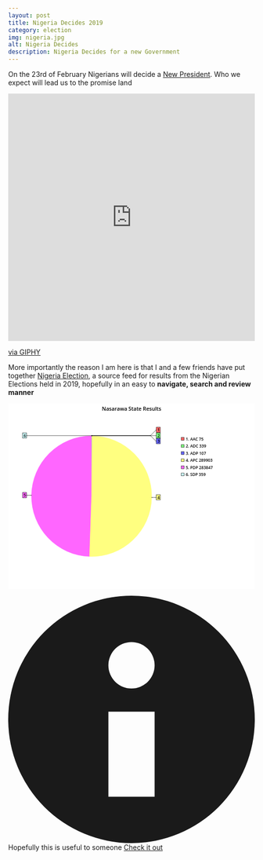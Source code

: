 ```yaml
---
layout: post
title: Nigeria Decides 2019
category: election
img: nigeria.jpg
alt: Nigeria Decides
description: Nigeria Decides for a new Government
---
```



On the 23rd of February Nigerians will decide a [New President](https://en.wikipedia.org/wiki/2019_Nigerian_general_election). Who we expect will lead us to the promise land

<div style="width:100%;height:0;padding-bottom:100%;position:relative;"><iframe src="https://giphy.com/embed/2FXerza4GD744" width="100%" height="100%" style="position:absolute" frameBorder="0" class="giphy-embed" allowFullScreen></iframe></div><p><a href="https://giphy.com/gifs/boy-meets-world-cory-matthews-2FXerza4GD744">via GIPHY</a></p>


More importantly the reason I am here is that I and a few friends have put together [Nigeria Election](https://ngdecides.tecmie.com), a source feed for results from the Nigerian Elections held in 2019, hopefully in an easy to **navigate, search and review manner**

 <svg viewBox="0 0 800 600" xmlns="http://www.w3.org/2000/svg" xmlns:xlink="http://www.w3.org/1999/xlink" xml:space="preserve"><g font-family="Arial" font-size="11px" fill="none" fill-rule="evenodd" stroke-linecap="square"><rect id="b19992" x="0" y="0" width="800" height="600" /><use xlink:href="#b19992" fill="#FFFFFF" /><path id="b19993" stroke-linecap="butt" d="M270.5,105.5 A195,195 0 0 1 270.66,105.5 L270.5,300.5 L270.5,105.5 Z" /><use xlink:href="#b19993" fill="#FF6666" stroke="#FF6666" /><path id="b19994" stroke-linecap="butt" d="M269.735,105.502 A195,195 0 0 1 270.5,105.5 L270.5,300.5 L269.735,105.502 Z" /><use xlink:href="#b19994" fill="#CCFFFF" stroke="#CCFFFF" /><path id="b19995" stroke-linecap="butt" d="M270.66,105.5 A195,195 0 0 1 271.383,105.502 L270.5,300.5 L270.66,105.5 Z" /><use xlink:href="#b19995" fill="#80FF80" stroke="#80FF80" /><path id="b19996" stroke-linecap="butt" d="M271.383,105.502 A195,195 0 0 1 271.611,105.503 L270.5,300.5 L271.383,105.502 Z" /><use xlink:href="#b19996" fill="#6666FF" stroke="#6666FF" /><path id="b19997" stroke-linecap="butt" d="M263.872,495.387 A195,195 0 0 1 269.735,105.502 L270.5,300.5 L263.872,495.387 Z" /><use xlink:href="#b19997" fill="#FF66FF" stroke="#FF66FF" /><path id="b19998" stroke-linecap="butt" d="M271.611,105.503 A195,195 0 1 1 263.872,495.387 L270.5,300.5 L271.611,105.503 Z" /><use xlink:href="#b19998" fill="#FFFF80" stroke="#FFFF80" /><line id="b19999" x1="270.5" y1="105.5" x2="270.5" y2="104.5" /><use xlink:href="#b19999" stroke="#000000" /><line id="b20000" x1="270.5" y1="104.5" x2="461.5" y2="104.5" /><use xlink:href="#b20000" stroke="#000000" /><line id="b20001" x1="461.5" y1="104.5" x2="479.5" y2="86.5" /><use xlink:href="#b20001" stroke="#000000" /><line id="b20002" x1="479.5" y1="86.5" x2="480.5" y2="86.5" /><use xlink:href="#b20002" stroke="#000000" /><rect id="b20003" x="480.5" y="77.5" width="13" height="17" /><use xlink:href="#b20003" fill="#FF6666" stroke="#000000" /><text id="b20004" style="font-family:'Open Sans Semibold';font-size:13px;" x="484" y="91">1</text><use xlink:href="#b20004" fill="#000000" /><line id="b20005" x1="271.5" y1="105.5" x2="271.5" y2="104.5" /><use xlink:href="#b20005" stroke="#000000" /><line id="b20006" x1="271.5" y1="104.5" x2="479.5" y2="104.5" /><use xlink:href="#b20006" stroke="#000000" /><line id="b20007" x1="479.5" y1="104.5" x2="480.5" y2="104.5" /><use xlink:href="#b20007" stroke="#000000" /><rect id="b20008" x="480.5" y="95.5" width="13" height="17" /><use xlink:href="#b20008" fill="#80FF80" stroke="#000000" /><text id="b20009" style="font-family:'Open Sans Semibold';font-size:13px;" x="484" y="109">2</text><use xlink:href="#b20009" fill="#000000" /><line id="b20010" x1="271.5" y1="105.5" x2="271.5" y2="104.5" /><use xlink:href="#b20010" stroke="#000000" /><line id="b20011" x1="271.5" y1="104.5" x2="461.5" y2="104.5" /><use xlink:href="#b20011" stroke="#000000" /><line id="b20012" x1="461.5" y1="104.5" x2="479.5" y2="122.5" /><use xlink:href="#b20012" stroke="#000000" /><line id="b20013" x1="479.5" y1="122.5" x2="480.5" y2="122.5" /><use xlink:href="#b20013" stroke="#000000" /><rect id="b20014" x="480.5" y="113.5" width="13" height="17" /><use xlink:href="#b20014" fill="#6666FF" stroke="#000000" /><text id="b20015" style="font-family:'Open Sans Semibold';font-size:13px;" x="484" y="127">3</text><use xlink:href="#b20015" fill="#000000" /><line id="b20016" x1="465.5" y1="304.5" x2="466.5" y2="304.5" /><use xlink:href="#b20016" stroke="#000000" /><line id="b20017" x1="466.5" y1="304.5" x2="479.5" y2="304.5" /><use xlink:href="#b20017" stroke="#000000" /><line id="b20018" x1="479.5" y1="304.5" x2="480.5" y2="304.5" /><use xlink:href="#b20018" stroke="#000000" /><rect id="b20019" x="480.5" y="295.5" width="13" height="17" /><use xlink:href="#b20019" fill="#FFFF80" stroke="#000000" /><text id="b20020" style="font-family:'Open Sans Semibold';font-size:13px;" x="484" y="309">4</text><use xlink:href="#b20020" fill="#000000" /><line id="b20021" x1="75.5" y1="297.5" x2="74.5" y2="297.5" /><use xlink:href="#b20021" stroke="#000000" /><line id="b20022" x1="74.5" y1="297.5" x2="60.5" y2="297.5" /><use xlink:href="#b20022" stroke="#000000" /><line id="b20023" x1="60.5" y1="297.5" x2="59.5" y2="297.5" /><use xlink:href="#b20023" stroke="#000000" /><rect id="b20024" x="46.5" y="288.5" width="13" height="17" /><use xlink:href="#b20024" fill="#FF66FF" stroke="#000000" /><text id="b20025" style="font-family:'Open Sans Semibold';font-size:13px;" x="50" y="302">5</text><use xlink:href="#b20025" fill="#000000" /><line id="b20026" x1="270.5" y1="105.5" x2="270.5" y2="104.5" /><use xlink:href="#b20026" stroke="#000000" /><line id="b20027" x1="270.5" y1="104.5" x2="60.5" y2="104.5" /><use xlink:href="#b20027" stroke="#000000" /><line id="b20028" x1="60.5" y1="104.5" x2="59.5" y2="104.5" /><use xlink:href="#b20028" stroke="#000000" /><rect id="b20029" x="46.5" y="95.5" width="13" height="17" /><use xlink:href="#b20029" fill="#CCFFFF" stroke="#000000" /><text id="b20030" style="font-family:'Open Sans Semibold';font-size:13px;" x="50" y="109">6</text><use xlink:href="#b20030" fill="#000000" /><rect id="b20031" x="561.5" y="110.5" width="9" height="9" /><use xlink:href="#b20031" fill="#FF6666" stroke="#000000" /><text id="b20032" style="font-family:'Open Sans Semibold';font-size:13px;" x="576" y="120">1. AAC 75</text><use xlink:href="#b20032" fill="#000000" /><rect id="b20033" x="561.5" y="133.5" width="9" height="9" /><use xlink:href="#b20033" fill="#80FF80" stroke="#000000" /><text id="b20034" style="font-family:'Open Sans Semibold';font-size:13px;" x="576" y="143">2. ADC 339</text><use xlink:href="#b20034" fill="#000000" /><rect id="b20035" x="561.5" y="156.5" width="9" height="9" /><use xlink:href="#b20035" fill="#6666FF" stroke="#000000" /><text id="b20036" style="font-family:'Open Sans Semibold';font-size:13px;" x="576" y="166">3. ADP 107</text><use xlink:href="#b20036" fill="#000000" /><rect id="b20037" x="561.5" y="179.5" width="9" height="9" /><use xlink:href="#b20037" fill="#FFFF80" stroke="#000000" /><text id="b20038" style="font-family:'Open Sans Semibold';font-size:13px;" x="576" y="189">4. APC 289903</text><use xlink:href="#b20038" fill="#000000" /><rect id="b20039" x="561.5" y="202.5" width="9" height="9" /><use xlink:href="#b20039" fill="#FF66FF" stroke="#000000" /><text id="b20040" style="font-family:'Open Sans Semibold';font-size:13px;" x="576" y="212">5. PDP 283847</text><use xlink:href="#b20040" fill="#000000" /><rect id="b20041" x="561.5" y="225.5" width="9" height="9" /><use xlink:href="#b20041" fill="#CCFFFF" stroke="#000000" /><text id="b20042" style="font-family:'Open Sans Semibold';font-size:13px;" x="576" y="235">6. SDP 359</text><use xlink:href="#b20042" fill="#000000" /><text id="b20043" style="font-family:'Open Sans Semibold';font-size:17px;" x="304" y="24">Nasarawa State Results</text><use xlink:href="#b20043" fill="#000000" /></g></svg>


<div class="flex items-center justify-center pa4 bg-lightest-blue navy">
  <svg class="w1" data-icon="info" viewBox="0 0 32 32" style="fill:currentcolor">
    <title>info icon</title>
    <path d="M16 0 A16 16 0 0 1 16 32 A16 16 0 0 1 16 0 M19 15 L13 15 L13 26 L19 26 z M16 6 A3 3 0 0 0 16 12 A3 3 0 0 0 16 6"></path>
  </svg>
  <span class="lh-title ml3">Hopefully this is useful to someone <a class="f6 link dim ba ph3 pv2 white" href="https://ngdecides.tecmie.com">Check it out</a></span>
</div>

